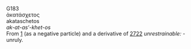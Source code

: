 <body>
  <p>G183<br>  ἀκατάσχετος  <br> akataschetos  <br><i>ak-at-as‘-khet-os </i><br>From <a href="g0001.htm">1</a> (as a negative particle) and a derivative of <a href="g2722.htm">2722</a>  <i>unrestrainable:</i> - unruly.<br></p>
 </body>